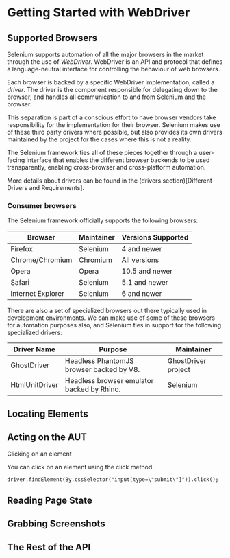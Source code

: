Getting Started with WebDriver
==============================

Supported Browsers
------------------

Selenium supports automation of all the major browsers in the market
through the use of _WebDriver_.  WebDriver is an API and protocol that
defines a language-neutral interface for controlling the behaviour of
web browsers.

Each browser is backed by a specific WebDriver implementation, called
a _driver_.  The driver is the component responsible for delegating
down to the browser, and handles all communication to and from
Selenium and the browser.

This separation is part of a conscious effort to have browser vendors
take responsibility for the implementation for their browser.
Selenium makes use of these third party drivers where possible, but
also provides its own drivers maintained by the project for the cases
where this is not a reality.

The Selenium framework ties all of these pieces together through a
user-facing interface that enables the different browser backends to
be used transparently, enabling cross-browser and cross-platform
automation.

More details about drivers can be found in the (drivers
section)[Different Drivers and Requirements].

### Consumer browsers

The Selenium framework officially supports the following browsers:

| Browser           | Maintainer | Versions Supported |
|-------------------|------------|--------------------|
| Firefox           | Selenium   | 4 and newer        |
| Chrome/Chromium   | Chromium   | All versions       |
| Opera             | Opera      | 10.5 and newer     |
| Safari            | Selenium   | 5.1 and newer      |
| Internet Explorer | Selenium   | 6 and newer        |

There are also a set of specialized browsers out there typically used
in development environments.  We can make use of some of these
browsers for automation purposes also, and Selenium ties in support
for the following specialized drivers:

| Driver Name    | Purpose                                    | Maintainer          |
|----------------|--------------------------------------------|---------------------|
| GhostDriver    | Headless PhantomJS browser backed by V8.   | GhostDriver project |
| HtmlUnitDriver | Headless browser emulator backed by Rhino. | Selenium            |

Locating Elements
-----------------
<!-- #codeExamples -->
<!-- Cover all types of locators -->

Acting on the AUT
-----------------
<!-- Setting elements text, clicking, drag&drop, running javascript, etc. -->

Clicking on an element

You can click on an element using the click method:
```
driver.findElement(By.cssSelector("input[type=\"submit\"]")).click();
```
Reading Page State
------------------
<!-- Getting element text and attributes, running javascript, etc. -->

Grabbing Screenshots
--------------------
<!-- #codeExamples -->

The Rest of the API
-------------------
